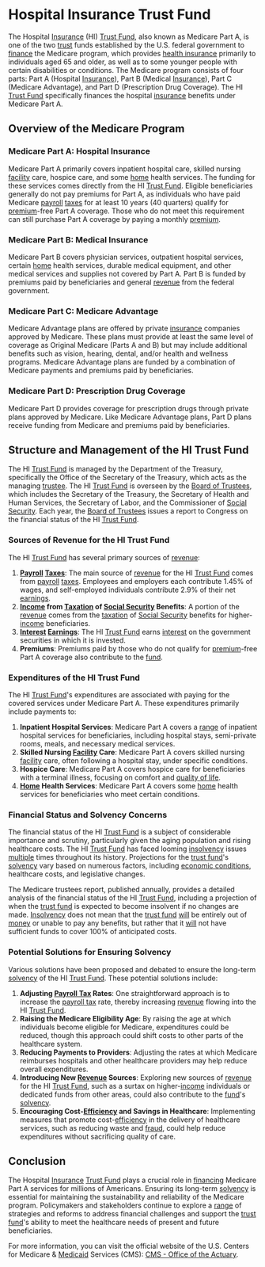 # Hospital Insurance Trust Fund

The Hospital [Insurance](../i/insurance.md) (HI) [Trust Fund](../t/trust_fund.md), also known as Medicare Part A, is one of the two [trust](../t/trust.md) funds established by the U.S. federal government to [finance](../f/finance.md) the Medicare program, which provides [health insurance](../h/health_insurance.md) primarily to individuals aged 65 and older, as well as to some younger people with certain disabilities or conditions. The Medicare program consists of four parts: Part A (Hospital [Insurance](../i/insurance.md)), Part B (Medical [Insurance](../i/insurance.md)), Part C (Medicare Advantage), and Part D (Prescription Drug Coverage). The HI [Trust Fund](../t/trust_fund.md) specifically finances the hospital [insurance](../i/insurance.md) benefits under Medicare Part A.

## Overview of the Medicare Program

### Medicare Part A: Hospital Insurance
Medicare Part A primarily covers inpatient hospital care, skilled nursing [facility](../f/facility.md) care, hospice care, and some [home](../h/home.md) health services. The funding for these services comes directly from the HI [Trust Fund](../t/trust_fund.md). Eligible beneficiaries generally do not pay premiums for Part A, as individuals who have paid Medicare [payroll](../p/payroll.md) [taxes](../t/taxes.md) for at least 10 years (40 quarters) qualify for [premium](../p/premium.md)-free Part A coverage. Those who do not meet this requirement can still purchase Part A coverage by paying a monthly [premium](../p/premium.md).

### Medicare Part B: Medical Insurance
Medicare Part B covers physician services, outpatient hospital services, certain [home](../h/home.md) health services, durable medical equipment, and other medical services and supplies not covered by Part A. Part B is funded by premiums paid by beneficiaries and general [revenue](../r/revenue.md) from the federal government.

### Medicare Part C: Medicare Advantage
Medicare Advantage plans are offered by private [insurance](../i/insurance.md) companies approved by Medicare. These plans must provide at least the same level of coverage as Original Medicare (Parts A and B) but may include additional benefits such as vision, hearing, dental, and/or health and wellness programs. Medicare Advantage plans are funded by a combination of Medicare payments and premiums paid by beneficiaries.

### Medicare Part D: Prescription Drug Coverage
Medicare Part D provides coverage for prescription drugs through private plans approved by Medicare. Like Medicare Advantage plans, Part D plans receive funding from Medicare and premiums paid by beneficiaries.

## Structure and Management of the HI Trust Fund

The HI [Trust Fund](../t/trust_fund.md) is managed by the Department of the Treasury, specifically the Office of the Secretary of the Treasury, which acts as the managing [trustee](../t/trustee.md). The HI [Trust Fund](../t/trust_fund.md) is overseen by the [Board of Trustees](../b/board_of_trustees.md), which includes the Secretary of the Treasury, the Secretary of Health and Human Services, the Secretary of Labor, and the Commissioner of [Social Security](../s/social_security.md). Each year, the [Board of Trustees](../b/board_of_trustees.md) issues a report to Congress on the financial status of the HI [Trust Fund](../t/trust_fund.md).

### Sources of Revenue for the HI Trust Fund

The HI [Trust Fund](../t/trust_fund.md) has several primary sources of [revenue](../r/revenue.md):

1. **[Payroll](../p/payroll.md) [Taxes](../t/taxes.md)**: The main source of [revenue](../r/revenue.md) for the HI [Trust Fund](../t/trust_fund.md) comes from [payroll](../p/payroll.md) [taxes](../t/taxes.md). Employees and employers each contribute 1.45% of wages, and self-employed individuals contribute 2.9% of their net [earnings](../e/earnings.md). 
2. **[Income](../i/income.md) from [Taxation](../t/taxation.md) of [Social Security](../s/social_security.md) Benefits**: A portion of the [revenue](../r/revenue.md) comes from the [taxation](../t/taxation.md) of [Social Security](../s/social_security.md) benefits for higher-[income](../i/income.md) beneficiaries.
3. **[Interest](../i/interest.md) [Earnings](../e/earnings.md)**: The HI [Trust Fund](../t/trust_fund.md) earns [interest](../i/interest.md) on the government securities in which it is invested.
4. **Premiums**: Premiums paid by those who do not qualify for [premium](../p/premium.md)-free Part A coverage also contribute to the [fund](../f/fund.md).

### Expenditures of the HI Trust Fund

The HI [Trust Fund](../t/trust_fund.md)'s expenditures are associated with paying for the covered services under Medicare Part A. These expenditures primarily include payments to:

1. **Inpatient Hospital Services**: Medicare Part A covers a [range](../r/range.md) of inpatient hospital services for beneficiaries, including hospital stays, semi-private rooms, meals, and necessary medical services.
2. **Skilled Nursing [Facility](../f/facility.md) Care**: Medicare Part A covers skilled nursing [facility](../f/facility.md) care, often following a hospital stay, under specific conditions.
3. **Hospice Care**: Medicare Part A covers hospice care for beneficiaries with a terminal illness, focusing on comfort and [quality of life](../q/quality_of_life.md).
4. **[Home](../h/home.md) Health Services**: Medicare Part A covers some [home](../h/home.md) health services for beneficiaries who meet certain conditions.

### Financial Status and Solvency Concerns

The financial status of the HI [Trust Fund](../t/trust_fund.md) is a subject of considerable importance and scrutiny, particularly given the aging population and rising healthcare costs. The HI [Trust Fund](../t/trust_fund.md) has faced looming [insolvency](../i/insolvency.md) issues [multiple](../m/multiple.md) times throughout its history. Projections for the [trust fund](../t/trust_fund.md)'s [solvency](../s/solvency.md) vary based on numerous factors, including [economic conditions](../e/economic_conditions.md), healthcare costs, and legislative changes.

The Medicare trustees report, published annually, provides a detailed analysis of the financial status of the HI [Trust Fund](../t/trust_fund.md), including a projection of when the [trust fund](../t/trust_fund.md) is expected to become insolvent if no changes are made. [Insolvency](../i/insolvency.md) does not mean that the [trust fund](../t/trust_fund.md) [will](../w/will.md) be entirely out of [money](../m/money.md) or unable to pay any benefits, but rather that it [will](../w/will.md) not have sufficient funds to cover 100% of anticipated costs.

### Potential Solutions for Ensuring Solvency

Various solutions have been proposed and debated to ensure the long-term [solvency](../s/solvency.md) of the HI [Trust Fund](../t/trust_fund.md). These potential solutions include:

1. **Adjusting [Payroll Tax](../p/payroll_tax.md) Rates**: One straightforward approach is to increase the [payroll tax](../p/payroll_tax.md) rate, thereby increasing [revenue](../r/revenue.md) flowing into the HI [Trust Fund](../t/trust_fund.md).
2. **Raising the Medicare Eligibility Age**: By raising the age at which individuals become eligible for Medicare, expenditures could be reduced, though this approach could shift costs to other parts of the healthcare system.
3. **Reducing Payments to Providers**: Adjusting the rates at which Medicare reimburses hospitals and other healthcare providers may help reduce overall expenditures.
4. **Introducing New [Revenue](../r/revenue.md) Sources**: Exploring new sources of [revenue](../r/revenue.md) for the HI [Trust Fund](../t/trust_fund.md), such as a surtax on higher-[income](../i/income.md) individuals or dedicated funds from other areas, could also contribute to the [fund](../f/fund.md)'s [solvency](../s/solvency.md).
5. **Encouraging Cost-[Efficiency](../e/efficiency.md) and Savings in Healthcare**: Implementing measures that promote cost-[efficiency](../e/efficiency.md) in the delivery of healthcare services, such as reducing waste and [fraud](../f/fraud.md), could help reduce expenditures without sacrificing quality of care.

## Conclusion

The Hospital [Insurance](../i/insurance.md) [Trust Fund](../t/trust_fund.md) plays a crucial role in [financing](../f/financing.md) Medicare Part A services for millions of Americans. Ensuring its long-term [solvency](../s/solvency.md) is essential for maintaining the sustainability and reliability of the Medicare program. Policymakers and stakeholders continue to explore a [range](../r/range.md) of strategies and reforms to address financial challenges and support the [trust fund](../t/trust_fund.md)'s ability to meet the healthcare needs of present and future beneficiaries.

For more information, you can visit the official website of the U.S. Centers for Medicare & [Medicaid](../m/medicaid.md) Services (CMS): [CMS - Office of the Actuary](https://www.cms.gov/Research-Statistics-Data-and-Systems/Research/ActuarialStudies).